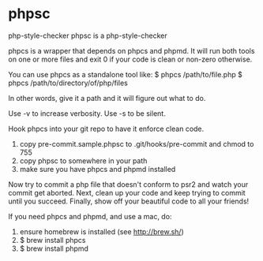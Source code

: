 # phpsc
php-style-checker
phpsc is a php-style-checker

phpcs is a wrapper that depends on phpcs and phpmd.
It will run both tools on one or more files and exit 0 if your code is clean or non-zero otherwise.

You can use phpcs as a standalone tool like:
$ phpcs /path/to/file.php
$ phpcs /path/to/directory/of/php/files

In other words, give it a path and it will figure out what to do.

Use -v to increase verbosity.
Use -s to be silent.

Hook phpcs into your git repo to have it enforce clean code.

1. copy pre-commit.sample.phpsc to .git/hooks/pre-commit and chmod to 755
2. copy phpsc to somewhere in your path
3. make sure you have phpcs and phpmd installed

Now try to commit a php file that doesn't conform to psr2 and watch your commit get aborted.
Next, clean up your code and keep trying to commit until you succeed.
Finally, show off your beautiful code to all your friends!

If you need phpcs and phpmd, and use a mac, do:
1. ensure homebrew is installed (see http://brew.sh/)
2. $ brew install phpcs
3. $ brew install phpmd

